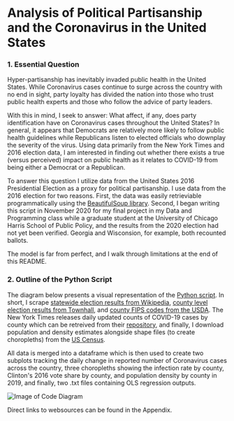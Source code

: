 # Analysis of Political Partisanship and the Coronavirus in the United States

### 1. Essential Question

Hyper-partisanship has inevitably invaded public health in the United States. While Coronavirus cases continue to surge across the country with no end in sight, party loyalty has divided the nation into those who trust public health experts and those who follow the advice of party leaders.

With this in mind, I seek to answer: What affect, if any, does party identification have on Coronavirus cases throughout the United States? In general, it appears that Democrats are relatively more likely to follow public health guidelines while Republicans listen to elected officials who downplay the severity of the virus. Using data primarily from the New York Times and 2016 election data, I am interested in finding out whether there exists a true (versus perceived) impact on public health as it relates to COVID-19 from being either a Democrat or a Republican.

To answer this question I utilize data from the United States 2016 Presidential Election as a proxy for political partisanship. I use data from the 2016 election for two reasons. First, the data was easily retrieviable programmatically using the [BeautifulSoup library](https://www.crummy.com/software/BeautifulSoup/bs4/doc/). Second, I began writing this script in November 2020 for my final project in my Data and Programming class while a graduate student at the University of Chicago Harris School of Public Policy, and the results from the 2020 election had not yet been verified. Georgia and Wisconsion, for example, both recounted ballots. 

The model is far from perfect, and I walk through limitations at the end of this README. 

### 2. Outline of the Python Script

The diagram below presents a visual representation of the [Python script](https://github.com/danielbchen/partisanship-and-covid/blob/main/covid_partisanship_analysis.py). In short, I scrape [statewide election results from Wikipedia](https://en.wikipedia.org/wiki/2016_United_States_presidential_election/), [county level election results from Townhall](https://townhall.com/election/2016/president/), and [county FIPS codes from the USDA](https://www.nrcs.usda.gov/wps/portal/nrcs/detail/national/home/?cid=nrcs143_013697). The New York Times releases daily updated counts of COVID-19 cases by county which can be retreived from their [repository](https://github.com/nytimes/covid-19-data), and finally, I download population and density estimates alongside shape files (to create choropleths) from the [US Census](https://www.census.gov).

All data is merged into a dataframe which is then used to create two subplots tracking the daily change in reported number of Coronavirus cases across the country, three choropleths showing the infection rate by county, Clinton's 2016 vote share by county, and population density by county in 2019, and finally, two .txt files containing OLS regression outputs. 

![Image of Code Diagram](https://github.com/datasci-harris/final-project-daniel-chen-final-project/blob/master/Write%20Up%20Documents/Code%20Diagram1000.png)

Direct links to websources can be found in the Appendix. 
